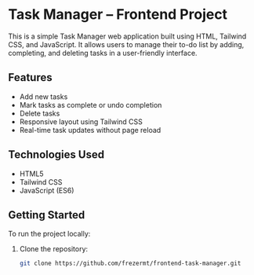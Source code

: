 # Task Manager – Frontend Project

This is a simple Task Manager web application built using HTML, Tailwind CSS, and JavaScript. It allows users to manage their to-do list by adding, completing, and deleting tasks in a user-friendly interface.

## Features

- Add new tasks
- Mark tasks as complete or undo completion
- Delete tasks
- Responsive layout using Tailwind CSS
- Real-time task updates without page reload

## Technologies Used

- HTML5
- Tailwind CSS
- JavaScript (ES6)

## Getting Started

To run the project locally:

1. Clone the repository:
   ```bash
   git clone https://github.com/frezermt/frontend-task-manager.git
